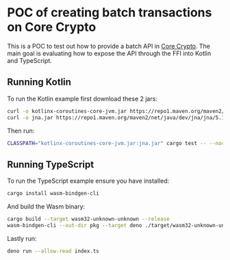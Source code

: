 # POC of creating batch transactions on Core Crypto

This is a POC to test out how to provide a batch API in [Core Crypto](https://github.com/wireapp/core-crypto).
The main goal is evaluating how to expose the API through the FFI into Kotlin
and TypeScript.

## Running Kotlin

To run the Kotlin example first download these 2 jars:

```bash
curl -o kotlinx-coroutines-core-jvm.jar https://repo1.maven.org/maven2/org/jetbrains/kotlinx/kotlinx-coroutines-core-jvm/1.6.4/kotlinx-coroutines-core-jvm-1.6.4.jar
curl -o jna.jar https://repo1.maven.org/maven2/net/java/dev/jna/jna/5.13.0/jna-5.13.0.jar
```

Then run:

```bash
CLASSPATH="kotlinx-coroutines-core-jvm.jar:jna.jar" cargo test -- --nocapture
```

## Running TypeScript

To run the TypeScript example ensure you have installed:

```bash
cargo install wasm-bindgen-cli
```

And build the Wasm binary:

```bash
cargo build --target wasm32-unknown-unknown --release
wasm-bindgen-cli --out-dir pkg --target deno ./target/wasm32-unknown-unknown/release/core_crypto.wasm

```

Lastly run:

```bash
deno run --allow-read index.ts
```
